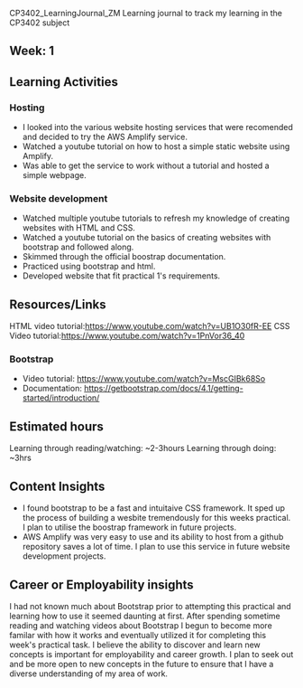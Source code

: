 CP3402_LearningJournal_ZM
Learning journal to track my learning in the CP3402 subject

## Week: 1

## Learning Activities
### Hosting
* I looked into the various website hosting services that were recomended and decided to try the AWS Amplify service.
* Watched a youtube tutorial on how to host a simple static website using Amplify.
* Was able to get the service to work without a tutorial and hosted a simple webpage.

### Website development
* Watched multiple youtube tutorials to refresh my knowledge of creating websites with HTML and CSS.
* Watched a youtube tutorial on the basics of creating websites with bootstrap and followed along.
* Skimmed through the official boostrap documentation.
* Practiced using bootstrap and html.
* Developed website that fit practical 1's requirements.

## Resources/Links
HTML video tutorial:https://www.youtube.com/watch?v=UB1O30fR-EE
CSS Video tutorial:https://www.youtube.com/watch?v=1PnVor36_40

### Bootstrap
* Video tutorial: https://www.youtube.com/watch?v=MscGIBk68So
* Documentation: https://getbootstrap.com/docs/4.1/getting-started/introduction/

## Estimated hours
Learning through reading/watching: ~2-3hours
Learning through doing: ~3hrs

## Content Insights
* I found bootstrap to be a fast and intuitaive CSS framework. It sped up the process of building a wesbite tremendously for this weeks practical. I plan to utilise the boostrap framework in future projects.
* AWS Amplify was very easy to use and its ability to host from a github repository saves a lot of time. I plan to use this service in future website development projects.  


## Career or Employability insights
I had not known much about Bootstrap prior to attempting this practical and learning how to use it seemed daunting at first. After spending sometime reading and watching videos about Bootstrap I begun to become more familar with how it works and eventually utilized it for completing this week's practical task. I believe the ability to discover and learn new concepts is important for employability and career growth. I plan to seek out and be more open to new concepts in the future to ensure that I have a diverse understanding of my area of work.  
